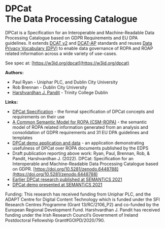 DPCat  
The Data Processing Catalogue
=====================================

DPCat is a Specification for an Interoperable and Machine-Readable Data Processing Catalogue based on GDPR Requirements and EU DPA guidelines. It extends [DCAT v2](https://www.w3.org/TR/vocab-dcat-2/) and [DCAT-AP](https://op.europa.eu/en/web/eu-vocabularies/dcat-ap) standards and reuses [Data Privacy Vocabulary (DPV)](https://w3id.org/dpv/) to enable data governance of ROPA and ROAP related information across a wide variety of use-cases.

See spec at: [https://w3id.org/dpcat](https://w3id.org/dpcat)

**Authors:**

*   Paul Ryan - Uniphar PLC, and Dublin City University
*   Rob Brennan - Dublin City University
*   [Harshvardhan J. Pandit](https://harshp.com/) - Trinity College Dublin

**Links:**

*   [DPCat Specification](https://w3id.org/dpcat) - the formal specification of DPCat concepts and requirements on their use
*   [A Common Semantic Model for ROPA (CSM-ROPA)](https://w3id.org/dpcat/csm-ropa) - the semantic model of ROPA related information generated from an analysis and consolidation of GDPR requirements and 31 EU DPA guidelines and templates
*   [DPCat demo application and data](https://w3id.org/dpcat/demo) - an application demonstrating usefulness of DPCat over ROPA documents published by the EDPS
*   Draft publication reporting above work: Ryan, Paul, Brennan, Rob, & Pandit, Harshvardhan J. (2022). DPCat: Specification for an Interoperable and Machine-Readable Data Processing Catalogue based on GDPR. [https://doi.org/10.5281/zenodo.6448788](https://doi.org/10.5281/zenodo.6448788)
*   [Earlier DPCat research published at SEMANTiCS 2021](https://harshp.com/research/publications/047-data-processing-activities-catalog)
*   [DPCat demo presented at SEMANTiCS 2021](https://w3id.org/dpcat/SEMANTiCS2021-DPCatalogue)

Funding: This research has received funding from Uniphar PLC, and the ADAPT Centre for Digital Content Technology which is funded under the SFI Research Centres Programme (Grant 13/RC/2106\_P2) and co-funded by the European Regional Development Fund. Harshvardhan J. Pandit has received funding under the Irish Research Council’s Government of Ireland Postdoctoral Fellowship Grant#GOIPD/2020/790.
